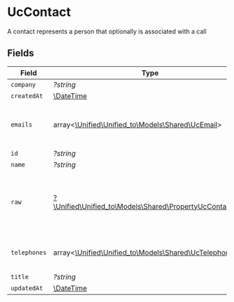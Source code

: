 # UcContact

A contact represents a person that optionally is associated with a call


## Fields

| Field                                                                                                  | Type                                                                                                   | Required                                                                                               | Description                                                                                            |
| ------------------------------------------------------------------------------------------------------ | ------------------------------------------------------------------------------------------------------ | ------------------------------------------------------------------------------------------------------ | ------------------------------------------------------------------------------------------------------ |
| `company`                                                                                              | *?string*                                                                                              | :heavy_minus_sign:                                                                                     | N/A                                                                                                    |
| `createdAt`                                                                                            | [\DateTime](https://www.php.net/manual/en/class.datetime.php)                                          | :heavy_minus_sign:                                                                                     | N/A                                                                                                    |
| `emails`                                                                                               | array<[\Unified\Unified_to\Models\Shared\UcEmail](../../models/shared/UcEmail.md)>                     | :heavy_minus_sign:                                                                                     | An array of email addresses for this contact                                                           |
| `id`                                                                                                   | *?string*                                                                                              | :heavy_minus_sign:                                                                                     | N/A                                                                                                    |
| `name`                                                                                                 | *?string*                                                                                              | :heavy_minus_sign:                                                                                     | N/A                                                                                                    |
| `raw`                                                                                                  | [?\Unified\Unified_to\Models\Shared\PropertyUcContactRaw](../../models/shared/PropertyUcContactRaw.md) | :heavy_minus_sign:                                                                                     | The raw data returned by the integration for this contact                                              |
| `telephones`                                                                                           | array<[\Unified\Unified_to\Models\Shared\UcTelephone](../../models/shared/UcTelephone.md)>             | :heavy_minus_sign:                                                                                     | An array of telephones for this contact                                                                |
| `title`                                                                                                | *?string*                                                                                              | :heavy_minus_sign:                                                                                     | N/A                                                                                                    |
| `updatedAt`                                                                                            | [\DateTime](https://www.php.net/manual/en/class.datetime.php)                                          | :heavy_minus_sign:                                                                                     | N/A                                                                                                    |
